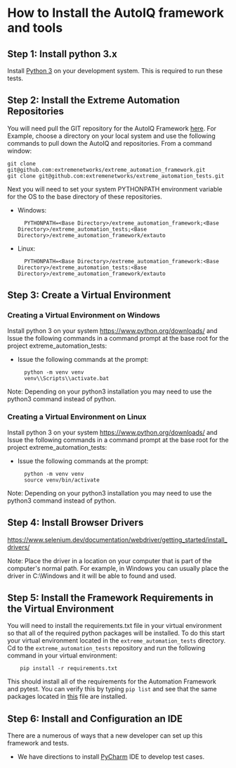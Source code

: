 # How to Install the AutoIQ framework and tools

## Step 1: Install python 3.x
Install [Python 3](https://www.python.org/downloads/) on your development system. This is required to run these tests.

## Step 2: Install the Extreme Automation Repositories
You will need pull the GIT repository for the AutoIQ Framework [here](https://github.com/extremenetworks/extreme_automation_framework). For Example, choose a directory on your local system and use the following commands to pull down the AutoIQ and  repositories. From a command window:

    git clone git@github.com:extremenetworks/extreme_automation_framework.git
    git clone git@github.com:extremenetworks/extreme_automation_tests.git

Next you will need to set your system PYTHONPATH environment variable for the OS to the base directory of these repositories.

- Windows:

        PYTHONPATH=<Base Directory>/extreme_automation_framework;<Base Directory>/extreme_automation_tests;<Base Directory>/extreme_automation_framework/extauto

- Linux:

        PYTHONPATH=<Base Directory>/extreme_automation_framework:<Base Directory>/extreme_automation_tests:<Base Directory>/extreme_automation_framework/extauto


## Step 3: Create a Virtual Environment
### Creating a Virtual Environment on Windows
Install python 3 on your system https://www.python.org/downloads/ and
Issue the following commands in a command prompt at the base root for the project extreme_automation_tests:

- Issue the following commands at the prompt:

        python -m venv venv
        venv\\Scripts\\activate.bat
  
Note: Depending on your python3 installation you may need to use the python3 command instead of python.

### Creating a Virtual Environment on Linux
Install python 3 on your system https://www.python.org/downloads/ and
Issue the following commands in a command prompt at the base root for the project extreme_automation_tests:

- Issue the following commands at the prompt:

        python -m venv venv
        source venv/bin/activate

Note: Depending on your python3 installation you may need to use the python3 command instead of python.

## Step 4: Install Browser Drivers

https://www.selenium.dev/documentation/webdriver/getting_started/install_drivers/

Note:  Place the driver in a location on your computer that is part of the computer's normal path.  For example, in Windows you can usually place the driver in C:\Windows and it will be able to found and used.

## Step 5: Install the Framework Requirements in the Virtual Environment

You will need to install the requirements.txt file in your virtual environment so that all of the required python packages will be installed. To do this start your virtual environment located in the `extreme_automation_tests` directory. Cd to the `extreme_automation_tests` repository and run the following command in your virtual environment:

        pip install -r requirements.txt

This should install all of the requirements for the Automation Framework and pytest. You can verify this by typing `pip list` and see that the same packages located in [this](https://github.com/extremenetworks/extreme_automation_tests/blob/main/requirements.txt) file are installed.


## Step 6: Install and Configuration an IDE
There are a numerous of ways that a new developer can set up this framework and tests.

- We have directions to install [PyCharm](../PYCHARM.md) IDE to develop test cases.
